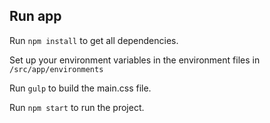 ## Run app
Run `npm install` to get all dependencies.

Set up your environment variables in the environment files in `/src/app/environments`

Run `gulp` to build the main.css file.

Run `npm start` to run the project.
